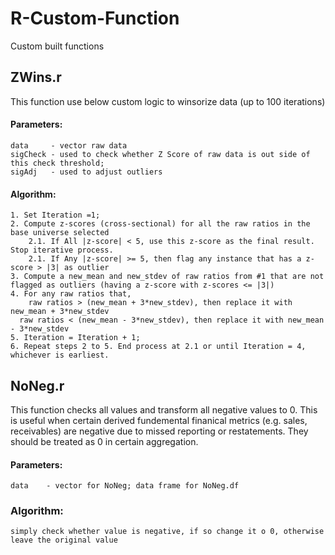 # R-Custom-Function
Custom built functions

## ZWins.r
This function use below custom logic to winsorize data (up to 100 iterations)

#### Parameters:
	data     - vector raw data
	sigCheck - used to check whether Z Score of raw data is out side of this check threshold;
	sigAdj   - used to adjust outliers

#### Algorithm:
	1. Set Iteration =1;
	2. Compute z-scores (cross-sectional) for all the raw ratios in the base universe selected
	    2.1. If All |z-score| < 5, use this z-score as the final result. Stop iterative process.
	    2.1. If Any |z-score| >= 5, then flag any instance that has a z-score > |3| as outlier 
	3. Compute a new_mean and new_stdev of raw ratios from #1 that are not flagged as outliers (having a z-score with z-scores <= |3|)
	4. For any raw ratios that,
	    raw ratios > (new_mean + 3*new_stdev), then replace it with new_mean + 3*new_stdev
      raw ratios < (new_mean - 3*new_stdev), then replace it with new_mean - 3*new_stdev
	5. Iteration = Iteration + 1;
	6. Repeat steps 2 to 5. End process at 2.1 or until Iteration = 4, whichever is earliest.

## NoNeg.r
This function checks all values and transform all negative values to 0. This is useful when certain derived fundemental finanical metrics (e.g. sales, receivables) are negative due to missed reporting or restatements. They should be treated as 0 in certain aggregation.

#### Parameters:
	data 	- vector for NoNeg; data frame for NoNeg.df

### Algorithm:
	simply check whether value is negative, if so change it o 0, otherwise leave the original value
